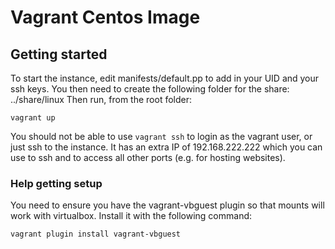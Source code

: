 # Vagrant Centos Image

## Getting started

To start the instance, edit manifests/default.pp to add in your UID and your ssh keys.
You then need to create the following folder for the share: ../share/linux
Then run, from the root folder:

`vagrant up`

You should not be able to use `vagrant ssh` to login as the vagrant user, or just ssh to the instance. It has an extra IP of 192.168.222.222 which you can use to ssh and to access all other ports (e.g. for hosting websites).

### Help getting setup
You need to ensure you have the vagrant-vbguest plugin so that mounts will work with virtualbox.
Install it with the following command:

`vagrant plugin install vagrant-vbguest`



